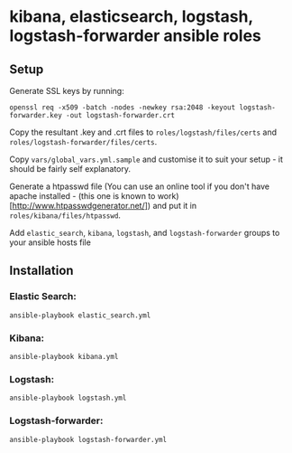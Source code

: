 kibana, elasticsearch, logstash, logstash-forwarder ansible roles
=================================================================

Setup
-----

Generate SSL keys by running:

    openssl req -x509 -batch -nodes -newkey rsa:2048 -keyout logstash-forwarder.key -out logstash-forwarder.crt

Copy the resultant .key and .crt files to `roles/logstash/files/certs` and `roles/logstash-forwarder/files/certs`.

Copy `vars/global_vars.yml.sample` and customise it to suit your setup - it should be fairly self explanatory.

Generate a htpasswd file (You can use an online tool if you don't have apache installed - (this one is known to work)[http://www.htpasswdgenerator.net/]) and put it in `roles/kibana/files/htpasswd`.

Add `elastic_search`, `kibana`, `logstash`, and `logstash-forwarder` groups to your ansible hosts file

Installation
------------

### Elastic Search:

`ansible-playbook elastic_search.yml`

### Kibana:

`ansible-playbook kibana.yml`

### Logstash:

`ansible-playbook logstash.yml`

### Logstash-forwarder:

`ansible-playbook logstash-forwarder.yml`


